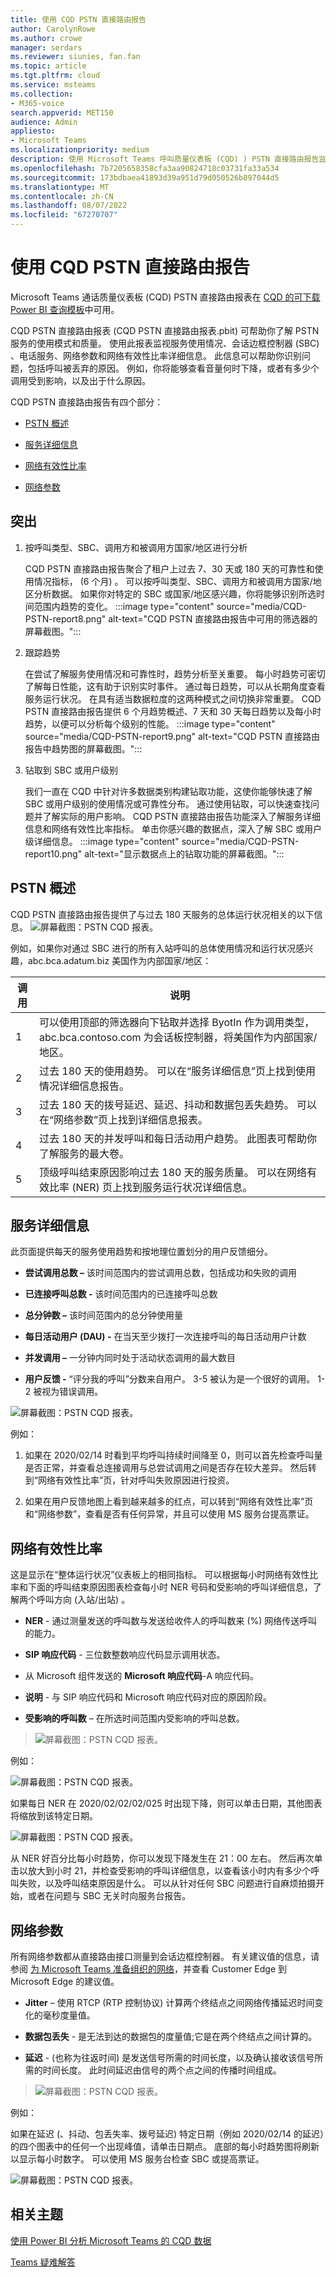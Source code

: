 ```yaml
---
title: 使用 CQD PSTN 直接路由报告
author: CarolynRowe
ms.author: crowe
manager: serdars
ms.reviewer: siunies, fan.fan
ms.topic: article
ms.tgt.pltfrm: cloud
ms.service: msteams
ms.collection:
- M365-voice
search.appverid: MET150
audience: Admin
appliesto:
- Microsoft Teams
ms.localizationpriority: medium
description: 使用 Microsoft Teams 呼叫质量仪表板 (CQD) ) PSTN 直接路由报告监视和排查 Microsoft Teams 中的 PSTN 调用问题。
ms.openlocfilehash: 7b7205658358cfa3aa90824718c03731fa33a534
ms.sourcegitcommit: 173bdbaea41893d39a951d79d050526b897044d5
ms.translationtype: MT
ms.contentlocale: zh-CN
ms.lasthandoff: 08/07/2022
ms.locfileid: "67270707"
---
```

# <a name="using-the-cqd-pstn-direct-routing-report"></a>使用 CQD PSTN 直接路由报告

Microsoft Teams 通话质量仪表板 (CQD) PSTN 直接路由报表在 [CQD 的可下载 Power BI 查询模板](https://www.microsoft.com/download/details.aspx?id=102291)中可用。 


CQD PSTN 直接路由报表 (CQD PSTN 直接路由报表.pbit) 可帮助你了解 PSTN 服务的使用模式和质量。 使用此报表监视服务使用情况、会话边框控制器 (SBC) 、电话服务、网络参数和网络有效性比率详细信息。 此信息可以帮助你识别问题，包括呼叫被丢弃的原因。 例如，你将能够查看音量何时下降，或者有多少个调用受到影响，以及出于什么原因。


CQD PSTN 直接路由报告有四个部分：

  - [PSTN 概述](#pstn-overview)

  - [服务详细信息](#service-details)

  - [网络有效性比率](#network-effectiveness-ratio)

  - [网络参数](#network-parameters)

## <a name="highlights"></a>突出

1. 按呼叫类型、SBC、调用方和被调用方国家/地区进行分析

   CQD PSTN 直接路由报告聚合了租户上过去 7、30 天或 180 天的可靠性和使用情况指标， (6 个月) 。 可以按呼叫类型、SBC、调用方和被调用方国家/地区分析数据。 如果你对特定的 SBC 或国家/地区感兴趣，你将能够识别所选时间范围内趋势的变化。
   :::image type="content" source="media/CQD-PSTN-report8.png" alt-text="CQD PSTN 直接路由报告中可用的筛选器的屏幕截图。":::
   
2. 跟踪趋势

    在尝试了解服务使用情况和可靠性时，趋势分析至关重要。 每小时趋势可密切了解每日性能，这有助于识别实时事件。 通过每日趋势，可以从长期角度查看服务运行状况。 在具有适当数据粒度的这两种模式之间切换非常重要。 CQD PSTN 直接路由报告提供 6 个月趋势概述、7 天和 30 天每日趋势以及每小时趋势，以便可以分析每个级别的性能。
    :::image type="content" source="media/CQD-PSTN-report9.png" alt-text="CQD PSTN 直接路由报告中趋势图的屏幕截图。":::

3. 钻取到 SBC 或用户级别

   我们一直在 CQD 中针对许多数据类别构建钻取功能，这使你能够快速了解 SBC 或用户级别的使用情况或可靠性分布。 通过使用钻取，可以快速查找问题并了解实际的用户影响。 CQD PSTN 直接路由报告功能深入了解服务详细信息和网络有效性比率指标。 单击你感兴趣的数据点，深入了解 SBC 或用户级详细信息。
   :::image type="content" source="media/CQD-PSTN-report10.png" alt-text="显示数据点上的钻取功能的屏幕截图。":::


## <a name="pstn-overview"></a>PSTN 概述

CQD PSTN 直接路由报告提供了与过去 180 天服务的总体运行状况相关的以下信息。
![屏幕截图：PSTN CQD 报表。](media/CQD-PSTN-report1.png)

例如，如果你对通过 SBC 进行的所有入站呼叫的总体使用情况和运行状况感兴趣，abc.bca.adatum.biz 美国作为内部国家/地区：

| **调用** | **说明**                                                                                                                                                 |
| ------------ | --------------------------------------------------------------------------------------------------------------------------------------------------------------- |
| 1            | 可以使用顶部的筛选器向下钻取并选择 ByotIn 作为调用类型，abc.bca.contoso.com 为会话板控制器，将美国作为内部国家/地区。 |
| 2            | 过去 180 天的使用趋势。 可以在“服务详细信息”页上找到使用情况详细信息报告。                                                                     |
| 3            | 过去 180 天的拨号延迟、延迟、抖动和数据包丢失趋势。 可以在“网络参数”页上找到详细信息报表。                           |
| 4            | 过去 180 天的并发呼叫和每日活动用户趋势。 此图表可帮助你了解服务的最大卷。                            |
| 5            | 顶级呼叫结束原因影响过去 180 天的服务质量。 可以在网络有效比率 (NER) 页上找到服务运行状况详细信息。                    |

## <a name="service-details"></a>服务详细信息

此页面提供每天的服务使用趋势和按地理位置划分的用户反馈细分。

  - **尝试调用总数 –** 该时间范围内的尝试调用总数，包括成功和失败的调用

  - **已连接呼叫总数 -** 该时间范围内的已连接呼叫总数

  - **总分钟数 –** 该时间范围内的总分钟使用量

  - **每日活动用户 (DAU) -** 在当天至少拨打一次连接呼叫的每日活动用户计数

  - **并发调用 –** 一分钟内同时处于活动状态调用的最大数目

  - **用户反馈 -** “评分我的呼叫”分数来自用户。 3-5 被认为是一个很好的调用。 1-2 被视为错误调用。

![屏幕截图：PSTN CQD 报表。](media/CQD-PSTN-report2.png)

例如：

1.  如果在 2020/02/14 时看到平均呼叫持续时间降至 0，则可以首先检查呼叫量是否正常，并查看总连接调用与总尝试调用之间是否存在较大差异。 然后转到“网络有效性比率”页，针对呼叫失败原因进行投资。

2.  如果在用户反馈地图上看到越来越多的红点，可以转到“网络有效性比率”页和“网络参数”，查看是否有任何异常，并且可以使用 MS 服务台提高票证。

## <a name="network-effectiveness-ratio"></a>网络有效性比率

这是显示在“整体运行状况”仪表板上的相同指标。 可以根据每小时网络有效性比率和下面的呼叫结束原因图表检查每小时 NER 号码和受影响的呼叫详细信息，了解两个呼叫方向 (入站/出站) 。

  - **NER** - 通过测量发送的呼叫数与发送给收件人的呼叫数来 (%) 网络传送呼叫的能力。

  - **SIP 响应代码** - 三位数整数响应代码显示调用状态。

  - 从 Microsoft 组件发送的 **Microsoft 响应代码**-A 响应代码。

  - **说明** - 与 SIP 响应代码和 Microsoft 响应代码对应的原因阶段。

  - **受影响的呼叫数** – 在所选时间范围内受影响的呼叫总数。

> ![屏幕截图：PSTN CQD 报表。](media/CQD-PSTN-report3.png)
> 
例如：

![屏幕截图：PSTN CQD 报表。](media/CQD-PSTN-report4.png)

如果每日 NER 在 2020/02/02/02/025 时出现下降，则可以单击日期，其他图表将缩放到该特定日期。

![屏幕截图：PSTN CQD 报表。](media/CQD-PSTN-report5.png)

从 NER 好百分比每小时趋势，你可以发现下降发生在 21：00 左右。 然后再次单击以放大到小时 21，并检查受影响的呼叫详细信息，以查看该小时内有多少个呼叫失败，以及呼叫结束原因是什么。 可以从针对任何 SBC 问题进行自麻烦拍摄开始，或者在问题与 SBC 无关时向服务台报告。

## <a name="network-parameters"></a>网络参数

所有网络参数都从直接路由接口测量到会话边框控制器。 有关建议值的信息，请参阅 [为 Microsoft Teams 准备组织的网络](prepare-network.md)，并查看 Customer Edge 到 Microsoft Edge 的建议值。

  - **Jitter** – 使用 RTCP (RTP 控制协议) 计算两个终结点之间网络传播延迟时间变化的毫秒度量值。

  - **数据包丢失** - 是无法到达的数据包的度量值;它是在两个终结点之间计算的。

  - **延迟** - (也称为往返时间) 是发送信号所需的时间长度，以及确认接收该信号所需的时间长度。 此时间延迟由信号的两个点之间的传播时间组成。

> ![屏幕截图：PSTN CQD 报表。](media/CQD-PSTN-report6.png)

例如：

如果在延迟 (、抖动、包丢失率、拨号延迟) 特定日期（例如 2020/02/14 的延迟）的四个图表中的任何一个出现峰值，请单击日期点。 底部的每小时趋势图将刷新以显示每小时数字。 可以使用 MS 服务台检查 SBC 或提高票证。

![屏幕截图：PSTN CQD 报表。](media/CQD-PSTN-report7.png)



## <a name="related-topics"></a>相关主题

[使用 Power BI 分析 Microsoft Teams 的 CQD 数据](CQD-PSTN-report.md)

[Teams 疑难解答](/MicrosoftTeams/troubleshoot/teams)
